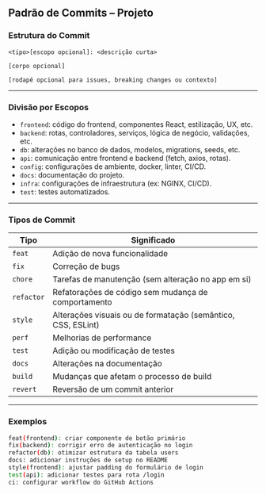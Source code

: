 ## Padrão de Commits – Projeto

### Estrutura do Commit

```
<tipo>[escopo opcional]: <descrição curta>

[corpo opcional]

[rodapé opcional para issues, breaking changes ou contexto]
```

---

### Divisão por Escopos

- `frontend`: código do frontend, componentes React, estilização, UX, etc.
- `backend`: rotas, controladores, serviços, lógica de negócio, validações, etc.
- `db`: alterações no banco de dados, modelos, migrations, seeds, etc.
- `api`: comunicação entre frontend e backend (fetch, axios, rotas).
- `config`: configurações de ambiente, docker, linter, CI/CD.
- `docs`: documentação do projeto.
- `infra`: configurações de infraestrutura (ex: NGINX, CI/CD).
- `test`: testes automatizados.

---

### Tipos de Commit

| Tipo       | Significado |
|------------|-------------|
| `feat`     | Adição de nova funcionalidade |
| `fix`      | Correção de bugs |
| `chore`    | Tarefas de manutenção (sem alteração no app em si) |
| `refactor` | Refatorações de código sem mudança de comportamento |
| `style`    | Alterações visuais ou de formatação (semântico, CSS, ESLint) |
| `perf`     | Melhorias de performance |
| `test`     | Adição ou modificação de testes |
| `docs`     | Alterações na documentação |
| `build`    | Mudanças que afetam o processo de build |
| `revert`   | Reversão de um commit anterior |

---

### Exemplos

```bash
feat(frontend): criar componente de botão primário
fix(backend): corrigir erro de autenticação no login
refactor(db): otimizar estrutura da tabela users
docs: adicionar instruções de setup no README
style(frontend): ajustar padding do formulário de login
test(api): adicionar testes para rota /login
ci: configurar workflow do GitHub Actions
```
